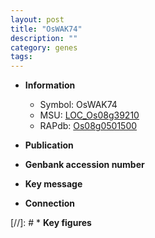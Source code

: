 ```yaml
---
layout: post
title: "OsWAK74"
description: ""
category: genes
tags: 
---
```


* **Information**  
    + Symbol: OsWAK74  
    + MSU: [LOC_Os08g39210](http://rice.uga.edu/cgi-bin/ORF_infopage.cgi?orf=LOC_Os08g39210)  
    + RAPdb: [Os08g0501500](http://rapdb.dna.affrc.go.jp/viewer/gbrowse_details/irgsp1?name=Os08g0501500)  

* **Publication**  

* **Genbank accession number**  

* **Key message**  

* **Connection**  

[//]: # * **Key figures**  


